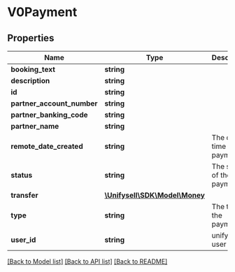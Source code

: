 # V0Payment

## Properties
Name | Type | Description | Notes
------------ | ------------- | ------------- | -------------
**booking_text** | **string** |  | [optional] 
**description** | **string** |  | [optional] 
**id** | **string** |  | 
**partner_account_number** | **string** |  | [optional] 
**partner_banking_code** | **string** |  | [optional] 
**partner_name** | **string** |  | [optional] 
**remote_date_created** | **string** | The date-time of payment. | [optional] 
**status** | **string** | The status of the payment. | 
**transfer** | [**\Unifysell\SDK\Model\Money**](Money.md) |  | 
**type** | **string** | The type of the payment. | 
**user_id** | **string** | unifysell user id | 

[[Back to Model list]](../../README.md#documentation-for-models) [[Back to API list]](../../README.md#documentation-for-api-endpoints) [[Back to README]](../../README.md)

